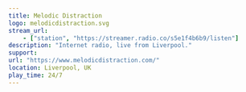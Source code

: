 ```yaml
---
title: Melodic Distraction
logo: melodicdistraction.svg
stream_url:
    - ["station", "https://streamer.radio.co/s5e1f4b6b9/listen"]
description: "Internet radio, live from Liverpool."
support:
url: "https://www.melodicdistraction.com/"
location: Liverpool, UK
play_time: 24/7
---
```

